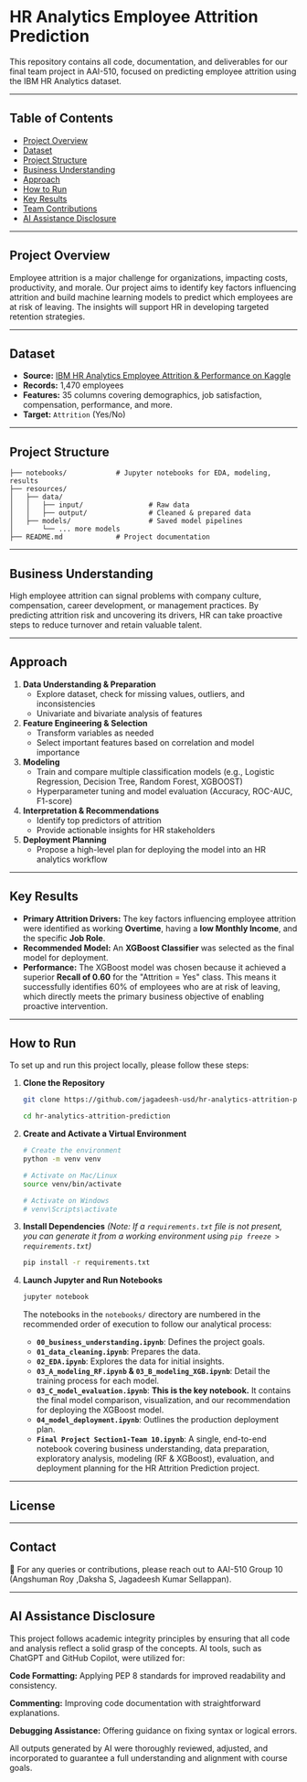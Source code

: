 

# HR Analytics Employee Attrition Prediction

This repository contains all code, documentation, and deliverables for our final team project in AAI-510, focused on predicting employee attrition using the IBM HR Analytics dataset.

-----

## Table of Contents
- [Project Overview](#project-overview)
- [Dataset](#dataset)
- [Project Structure](#project-structure)
- [Business Understanding](#business-understanding)
- [Approach](#approach)
- [How to Run](#how-to-run)
- [Key Results](#key-results)
- [Team Contributions](#Contact)
- [AI Assistance Disclosure](#ai-assistance-disclosure)
-----

## Project Overview

Employee attrition is a major challenge for organizations, impacting costs, productivity, and morale. Our project aims to identify key factors influencing attrition and build machine learning models to predict which employees are at risk of leaving. The insights will support HR in developing targeted retention strategies.

-----

## Dataset

  - **Source:** [IBM HR Analytics Employee Attrition & Performance on Kaggle](https://www.kaggle.com/datasets/pavansubhasht/ibm-hr-analytics-attrition-dataset)
  - **Records:** 1,470 employees
  - **Features:** 35 columns covering demographics, job satisfaction, compensation, performance, and more.
  - **Target:** `Attrition` (Yes/No)

-----

## Project Structure

```
├── notebooks/            # Jupyter notebooks for EDA, modeling, results
├── resources/
│   ├── data/
│   │   ├── input/                # Raw data
│   │   ├── output/               # Cleaned & prepared data
│   ├── models/                   # Saved model pipelines 
│       └── ... more models
├── README.md             # Project documentation
```

-----

## Business Understanding

High employee attrition can signal problems with company culture, compensation, career development, or management practices. By predicting attrition risk and uncovering its drivers, HR can take proactive steps to reduce turnover and retain valuable talent.

-----

## Approach

1.  **Data Understanding & Preparation**
      - Explore dataset, check for missing values, outliers, and inconsistencies
      - Univariate and bivariate analysis of features
2.  **Feature Engineering & Selection**
      - Transform variables as needed
      - Select important features based on correlation and model importance
3.  **Modeling**
      - Train and compare multiple classification models (e.g., Logistic Regression, Decision Tree, Random Forest, XGBOOST)
      - Hyperparameter tuning and model evaluation (Accuracy, ROC-AUC, F1-score)
4.  **Interpretation & Recommendations**
      - Identify top predictors of attrition
      - Provide actionable insights for HR stakeholders
5.  **Deployment Planning**
      - Propose a high-level plan for deploying the model into an HR analytics workflow

-----

## Key Results

  - **Primary Attrition Drivers:** The key factors influencing employee attrition were identified as working **Overtime**, having a **low Monthly Income**, and the specific **Job Role**.
  - **Recommended Model:** An **XGBoost Classifier** was selected as the final model for deployment.
  - **Performance:** The XGBoost model was chosen because it achieved a superior **Recall of 0.60** for the "Attrition = Yes" class. This means it successfully identifies 60% of employees who are at risk of leaving, which directly meets the primary business objective of enabling proactive intervention.

-----

## How to Run

To set up and run this project locally, please follow these steps:

1.  **Clone the Repository**

    ```bash
    git clone https://github.com/jagadeesh-usd/hr-analytics-attrition-prediction.git
    ```
    ```bash
    cd hr-analytics-attrition-prediction
    ```

2.  **Create and Activate a Virtual Environment**

    ```bash
    # Create the environment
    python -m venv venv

    # Activate on Mac/Linux
    source venv/bin/activate

    # Activate on Windows
    # venv\Scripts\activate
    ```

3.  **Install Dependencies**
    *(Note: If a `requirements.txt` file is not present, you can generate it from a working environment using `pip freeze > requirements.txt`)*

    ```bash
    pip install -r requirements.txt
    ```

4.  **Launch Jupyter and Run Notebooks**

    ```bash
    jupyter notebook
    ```

    The notebooks in the `notebooks/` directory are numbered in the recommended order of execution to follow our analytical process:

      - **`00_business_understanding.ipynb`**: Defines the project goals.
      - **`01_data_cleaning.ipynb`**: Prepares the data.
      - **`02_EDA.ipynb`**: Explores the data for initial insights.
      - **`03_A_modeling_RF.ipynb` & `03_B_modeling_XGB.ipynb`**: Detail the training process for each model.
      - **`03_C_model_evaluation.ipynb`**: **This is the key notebook.** It contains the final model comparison, visualization, and our recommendation for deploying the XGBoost model.
      - **`04_model_deployment.ipynb`**: Outlines the production deployment plan.
      - **`Final Project Section1-Team 10.ipynb`**: A single, end-to-end notebook covering business understanding, data preparation, exploratory analysis, modeling (RF & XGBoost), evaluation, and deployment planning for the HR Attrition Prediction project.

-----

## License

-----

## Contact
📩 For any queries or contributions, please reach out to AAI-510 Group 10 (Angshuman Roy ,Daksha S, Jagadeesh Kumar Sellappan).

-----

## AI Assistance Disclosure  
This project follows academic integrity principles by ensuring that all code and analysis reflect a solid grasp of the concepts. AI tools, such as ChatGPT and GitHub Copilot, were utilized for:

**Code Formatting:** Applying PEP 8 standards for improved readability and consistency.

**Commenting:** Improving code documentation with straightforward explanations.

**Debugging Assistance:** Offering guidance on fixing syntax or logical errors.

All outputs generated by AI were thoroughly reviewed, adjusted, and incorporated to guarantee a full understanding and alignment with course goals.
